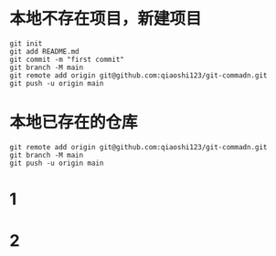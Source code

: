 # 本地不存在项目，新建项目
``` 
git init
git add README.md
git commit -m "first commit"
git branch -M main
git remote add origin git@github.com:qiaoshi123/git-commadn.git
git push -u origin main

```

# 本地已存在的仓库
```
git remote add origin git@github.com:qiaoshi123/git-commadn.git
git branch -M main
git push -u origin main
```
# 1
# 2


